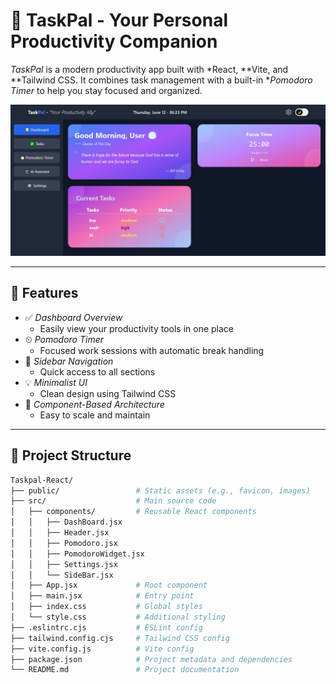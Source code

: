 # 🧠 TaskPal - Your Personal Productivity Companion

*TaskPal* is a modern productivity app built with *React, **Vite, and **Tailwind CSS. It combines task management with a built-in **Pomodoro Timer* to help you stay focused and organized.

![TaskPal UI Preview](./src/assets/ss.jpg) <!-- Replace with actual screenshot -->

---

## 🚀 Features

- ✅ *Dashboard Overview*
  - Easily view your productivity tools in one place
- ⏲ *Pomodoro Timer*
  - Focused work sessions with automatic break handling
- 🧭 *Sidebar Navigation*
  - Quick access to all sections
- 💡 *Minimalist UI*
  - Clean design using Tailwind CSS
- 🔧 *Component-Based Architecture*
  - Easy to scale and maintain

---

## 📁 Project Structure
``` Bash
Taskpal-React/
├── public/                 # Static assets (e.g., favicon, images)
├── src/                    # Main source code
│   ├── components/         # Reusable React components
│   │   ├── DashBoard.jsx
│   │   ├── Header.jsx
│   │   ├── Pomodoro.jsx
│   │   ├── PomodoroWidget.jsx
│   │   ├── Settings.jsx
│   │   └── SideBar.jsx
│   ├── App.jsx             # Root component
│   ├── main.jsx            # Entry point
│   ├── index.css           # Global styles
│   └── style.css           # Additional styling
├── .eslintrc.cjs           # ESLint config
├── tailwind.config.cjs     # Tailwind CSS config
├── vite.config.js          # Vite config
├── package.json            # Project metadata and dependencies
└── README.md               # Project documentation